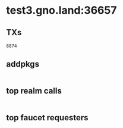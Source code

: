 # test3.gno.land:36657

## TXs
```
8874
```

## addpkgs
```
```

## top realm calls
```
```

## top faucet requesters
```
```

